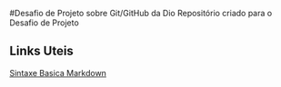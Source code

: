 #Desafio de Projeto sobre Git/GitHub da Dio
Repositório criado para o Desafio de Projeto

## Links Uteis
[Sintaxe Basica Markdown](https://www.markdownguide.org/basic-syntax/)
